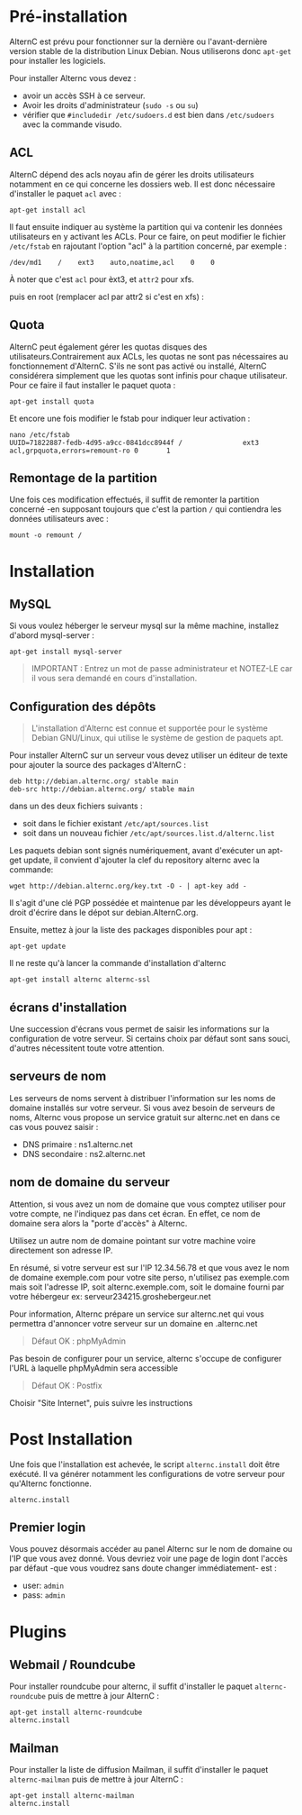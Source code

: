 

Pré-installation
================

AlternC est prévu pour fonctionner sur la dernière ou l'avant-dernière version stable de la distribution Linux Debian. Nous utiliserons donc `apt-get` pour installer les logiciels.

Pour installer Alternc vous devez : 

* avoir un accès SSH à ce serveur.
* Avoir les droits d'administrateur (`sudo -s` ou `su`)
* vérifier que `#includedir /etc/sudoers.d` est bien dans `/etc/sudoers` avec la commande visudo.


ACL
---

AlternC dépend des acls noyau afin de gérer les droits utilisateurs notamment en ce qui concerne les dossiers web. Il est donc nécessaire d'installer le paquet `acl` avec :

```
apt-get install acl
```

Il faut ensuite indiquer au système la partition qui va contenir les données utilisateurs en y activant les ACLs. Pour ce faire, on peut modifier le fichier `/etc/fstab` en rajoutant l'option "acl" à la partition concerné, par exemple :

```
/dev/md1    /    ext3    auto,noatime,acl    0    0
```

À noter que c'est `acl` pour èxt3, et `attr2` pour xfs.

puis en root (remplacer acl par attr2 si c'est en xfs) :


Quota
-----

AlternC peut également gérer les quotas disques des utilisateurs.Contrairement aux ACLs, les quotas ne sont pas nécessaires au fonctionnement d'AlternC. S'ils ne sont pas activé ou installé, AlternC considérera simplement que les quotas sont infinis pour chaque utilisateur. Pour ce faire il faut installer le paquet quota :

```
apt-get install quota
```

Et encore une fois modifier le fstab pour indiquer leur activation :

```
nano /etc/fstab
UUID=71822887-fedb-4d95-a9cc-0841dcc8944f /               ext3    acl,grpquota,errors=remount-ro 0       1
```

Remontage de la partition
-------------------------

Une fois ces modification effectués, il suffit de remonter la partition concerné -en supposant toujours que c'est la partion `/` qui contiendra les données utilisateurs avec :

```
mount -o remount /
```



Installation
============

MySQL
-----

Si vous voulez héberger le serveur mysql sur la même machine, installez d'abord mysql-server :

```
apt-get install mysql-server
```

> IMPORTANT : Entrez un mot de passe administrateur et NOTEZ-LE car il vous sera demandé en cours d'installation.

Configuration des dépôts
------------------------


> L'installation d'Alternc est connue et supportée pour le système Debian GNU/Linux, qui utilise le système de gestion de paquets ​apt.


Pour installer AlternC sur un serveur vous devez utiliser un éditeur de texte pour ajouter la source des packages d'AlternC :

```
deb http://debian.alternc.org/ stable main
deb-src http://debian.alternc.org/ stable main
```

dans un des deux fichiers suivants :

* soit dans le fichier existant `/etc/apt/sources.list`
* soit dans un nouveau fichier `/etc/apt/sources.list.d/alternc.list`


Les paquets debian sont signés numériquement, avant d'exécuter un apt-get update, il convient d'ajouter la clef du repository alternc avec la commande:

```
wget http://debian.alternc.org/key.txt -O - | apt-key add -
```

Il s'agit d'une clé PGP possédée et maintenue par les développeurs ayant le droit d'écrire dans le dépot sur debian.AlternC.org.

Ensuite, mettez à jour la liste des packages disponibles pour apt :

```
apt-get update
```

Il ne reste qu'à lancer la commande d'installation d'alternc

```
apt-get install alternc alternc-ssl 
```

écrans d'installation
---------------------

Une succession d'écrans vous permet de saisir les informations sur la configuration de votre serveur. Si certains choix par défaut sont sans souci, d'autres nécessitent toute votre attention.

serveurs de nom
---------------

Les serveurs de noms servent à distribuer l'information sur les noms de domaine installés sur votre serveur. Si vous avez besoin de serveurs de noms, Alternc vous propose un service gratuit sur alternc.net en dans ce cas vous pouvez saisir :

* DNS primaire : ns1.alternc.net
* DNS secondaire : ns2.alternc.net

nom de domaine du serveur
-------------------------

Attention, si vous avez un nom de domaine que vous comptez utiliser pour votre compte, ne l'indiquez pas dans cet écran. En effet, ce nom de domaine sera alors la "porte d'accès" à Alternc.

Utilisez un autre nom de domaine pointant sur votre machine voire directement son adresse IP.

En résumé, si votre serveur est sur l'IP 12.34.56.78 et que vous avez le nom de domaine exemple.com pour votre site perso, n'utilisez pas exemple.com mais soit l'adresse IP, soit alternc.exemple.com, soit le domaine fourni par votre hébergeur ex: serveur234215.groshebergeur.net

Pour information, Alternc prépare un service sur alternc.net qui vous permettra d'annoncer votre serveur sur un domaine en .alternc.net

> Défaut OK : phpMyAdmin

Pas besoin de configurer pour un service, alternc s'occupe de configurer l'URL à laquelle phpMyAdmin sera accessible

> Défaut OK : Postfix

Choisir "Site Internet", puis suivre les instructions

Post Installation
=================

Une fois que l'installation est achevée, le script `alternc.install` doit être exécuté. Il va générer notamment les configurations de votre serveur pour qu'Alternc fonctionne.

```
alternc.install
```

Premier login
-------------

Vous pouvez désormais accéder au panel Alternc sur le nom de domaine ou l'IP que vous avez donné. Vous devriez voir une page de login dont l'accès par défaut -que vous voudrez sans doute changer immédiatement- est :

* user: `admin`
* pass: `admin`

Plugins
=======

Webmail / Roundcube
-------------------

Pour installer roundcube pour alternc, il suffit d'installer le paquet `alternc-roundcube` puis de mettre à jour AlternC :

```
apt-get install alternc-roundcube
alternc.install
```

Mailman
-------

Pour installer la liste de diffusion Mailman, il suffit d'installer le paquet `alternc-mailman` puis de mettre à jour AlternC :

```
apt-get install alternc-mailman
alternc.install
```
